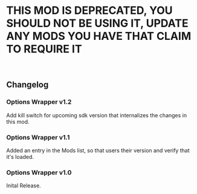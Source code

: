 # THIS MOD IS DEPRECATED, YOU SHOULD NOT BE USING IT, UPDATE ANY MODS YOU HAVE THAT CLAIM TO REQUIRE IT

&nbsp;

## Changelog

### Options Wrapper v1.2
Add kill switch for upcoming sdk version that internalizes the changes in this mod.

### Options Wrapper v1.1
Added an entry in the Mods list, so that users their version and verify that it's loaded.

### Options Wrapper v1.0
Inital Release.
